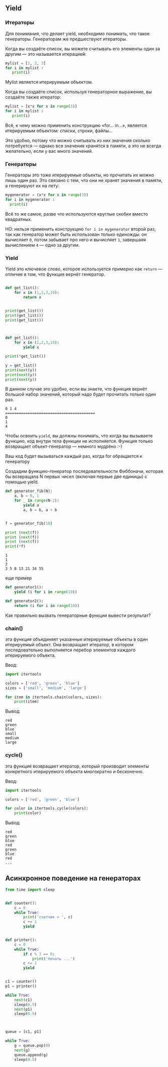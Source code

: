 ## Yield

### Итераторы

Для понимания, что делает yield, необходимо понимать, что такое генераторы.
Генераторам же предшествуют итераторы.

Когда вы создаёте список, вы можете считывать его элементы один за другим — это называется итерацией:

```python
mylist = [1, 2, 3]
for i in mylist :
   print(i)
```

Mylist является итерируемым объектом.

Когда вы создаёте список, используя генераторное выражение, вы создаёте также итератор:

```python
mylist = [x*x for x in range(3)]
for i in mylist :
   print(i)
```

Всё, к чему можно применить конструкцию «for… in...», является итерируемым объектом: списки, строки, файлы… 

Это удобно, потому что можно считывать из них значения сколько потребуется — однако все значения хранятся в памяти, а это не всегда желательно, если у вас много значений.

### Генераторы

Генераторы это тоже итерируемые объекты, но прочитать их можно лишь один раз. Это связано с тем, что они не хранят значения в памяти, а генерируют их на лету:


```python
mygenerator = (x*x for x in range(3))
for i in mygenerator :
  print(i)
```

Всё то же самое, разве что используются круглые скобки вместо квадратных. 

НО: нельзя применить конструкцию `for i in mygenerator` второй раз, так как генератор может быть использован только единожды: он вычисляет `0`, потом забывает про него и вычисляет `1`, завершаяя вычислением `4` — одно за другим.


### Yield

Yield это ключевое слово, которое используется примерно как `return` — отличие в том, что функция вернёт генератор.


```python

def get_list():
    for x in (1,2,3,10):
        return x


print(get_list())
print(get_list())
print(get_list())



def get_list():
    for x in (1,2,3,10):
        yield x

print(*get_list())

y = get_list()
print(next(y))
print(next(y))
print(next(y))

```

В данном случае  это удобно, если вы знаете, что функция вернёт большой набор значений, который надо будет прочитать только один раз.

```
0 1 4
========================================
0
1
4
```

Чтобы освоить `yield`, вы должны понимать, что когда вы вызываете функцию, код внутри тела функции не исполняется. Функция только возвращает объект-генератор — немного мудрёно :-)

Ваш код будет вызываться каждый раз, когда for обращается к генератору

Создадим  функцию-генератор последовательности Фиббоначи, которая бы возвращала N первых чисел (включая первые две единицы) с помощью yield.


```python
def generator_fib(N):
    a, b = 0, 1
    for _ in range(N-2):
        yield a
        a, b = b, a + b


f = generator_fib(10)

print (next(f))
print (next(f))
print (next(f))
print(*f)

```

```
1
1
2
3 5 8 13 21 34 55
```

еще пример 
```python
def generator1():
    yield (i for i in range(10))

def generator2():
    return (i for i in range(10))
```

Как правильно вызвать генераторные функции вывести результат?

### chain()

эта функция объединяет указанные итерируемые объекты в один итерируемый объект. 
Она возвращает итератор, в котором последовательно выполняется перебор элементов каждого итерируемого объекта.

Ввод:
```python
import itertools

colors = ['red', 'green', 'blue']
sizes = ['small', 'medium', 'large']

for item in itertools.chain(colors, sizes):
    print(item)
```


Вывод:
```
red
green
blue
small
medium
large
```


### cycle()

эта функция возвращает итератор, который производит элементы конкретного итерируемого объекта многократно и бесконечно.

Ввод:
```python
import itertools

colors = ['red', 'green', 'blue']

for color in itertools.cycle(colors):
    print(color)
```
Вывод:
```
red
green
blue
red
green
blue
red
...
```



## Асинхронное поведение на генераторах



```python
from time import sleep


def counter():
    c = 0
    while True:
        print('счетчик = ', c)
        c += 1
        yield


def printer():
    c = 0
    while True:
        if c % 3 == 0:
            print('печать ...')
        c += 1
        yield


c1 = counter()
p1 = printer()

while True:
    next(c1)
    sleep(0.5)
    next(p1)
    sleep(0.5)



queue = [c1, p1]

while True:
    g = queue.pop(0)
    next(g)
    queue.append(g)
    sleep(0.5)

```